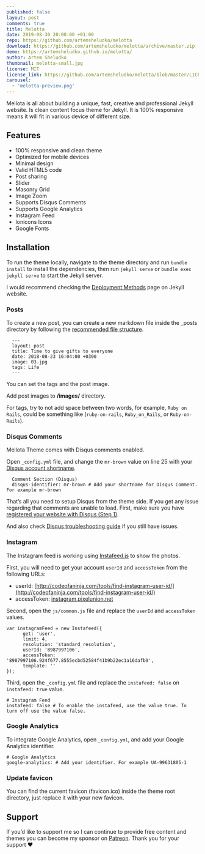 ```yaml
---
published: false
layout: post
comments: true
title: Melotta
date: 2019-08-30 20:00:00 +01:00
repo: https://github.com/artemsheludko/melotta
download: https://github.com/artemsheludko/melotta/archive/master.zip
demo: https://artemsheludko.github.io/melotta/
author: Artem Sheludko
thumbnail: melotta-small.jpg
license: MIT
license_link: https://github.com/artemsheludko/melotta/blob/master/LICENSE.txt
carousel:
  - 'melotta-preview.png'
---
```


Mellota is all about building a unique, fast, creative and professional Jekyll website.
Is clean content focus theme for Jekyll. It is 100% responsive means it will fit in various device of different size.

## Features

* 100% responsive and clean theme
* Optimized for mobile devices
* Minimal design
* Valid HTML5 code
* Post sharing
* Slider
* Masonry Grid
* Image Zoom
* Supports Disqus Comments
* Supports Google Analytics
* Instagram Feed
* Ionicons Icons
* Google Fonts

## Installation

To run the theme locally, navigate to the theme directory and run `bundle install` to install the dependencies, then run `jekyll serve` or `bundle exec jekyll serve` to start the Jekyll server.

I would recommend checking the [Deployment Methods](https://jekyllrb.com/docs/deployment-methods/) page on Jekyll website.

### Posts

To create a new post, you can create a new markdown file inside the \_posts directory by following the [recommended file structure](https://jekyllrb.com/docs/posts/#creating-post-files).

      ---
      layout: post
      title: Time to give gifts to everyone
      date: 2018-08-23 16:04:00 +0300
      image: 03.jpg
      tags: Life
      ---

You can set the tags and the post image.

Add post images to **/images/** directory.

For tags, try to not add space between two words, for example, `Ruby on Rails`, could be something like (`ruby-on-rails`, `Ruby_on_Rails`, or `Ruby-on-Rails`).

### Disqus Comments

Mellota Theme comes with Disqus comments enabled.

Open `_config.yml` file, and change the `mr-brown` value on line 25 with your [Disqus account shortname](https://help.disqus.com/customer/portal/articles/466208).

      Comment Section (Disqus)
      disqus-identifier: mr-brown # Add your shortname for Disqus Comment. For example mr-brown

That’s all you need to setup Disqus from the theme side. If you get any issue regarding that comments are unable to load. First, make sure you have [registered your website with Disqus (Step 1)](https://help.disqus.com/customer/portal/articles/466182-publisher-quick-start-guide).

And also check [Disqus troubleshooting guide](https://help.disqus.com/customer/portal/articles/472007-i-m-receiving-the-message-%22we-were-unable-to-load-disqus-%22) if you still have issues.

### Instagram

The Instagram feed is working using [Instafeed.js](http://instafeedjs.com/) to show the photos.

First, you will need to get your account `userId` and `accessToken` from the following URLs:

* userId: [http://codeofaninja.com/tools/find-instagram-user-id/](http://codeofaninja.com/tools/find-instagram-user-id/)
* accessToken: [instagram.pixelunion.net](http://instagram.pixelunion.net/)

Second, open the `js/common.js` file and replace the `userId` and `accessToken` values.

    var instagramFeed = new Instafeed({
          get: 'user',
          limit: 4,
          resolution: 'standard_resolution',
          userId: '8987997106',
          accessToken: '8987997106.924f677.8555ecbd52584f41b9b22ec1a16dafb9',
          template: ''
    });

Third, open the `_config.yml` file and replace the `instafeed: false` on `instafeed: true` value.

    # Instagram Feed
    instafeed: false # To enable the instafeed, use the value true. To turn off use the value false.

### Google Analytics

To integrate Google Analytics, open `_config.yml`, and add your Google Analytics identifier.

    # Google Analytics
    google-analytics: # Add your identifier. For example UA-99631805-1

### Update favicon

You can find the current favicon (favicon.ico) inside the theme root directory, just replace it with your new favicon.

## Support

If you’d like to support me so I can continue to provide free content and themes you can become my sponsor on [Patreon](https://www.patreon.com/artemsheludko). Thank you for your support ❤️
